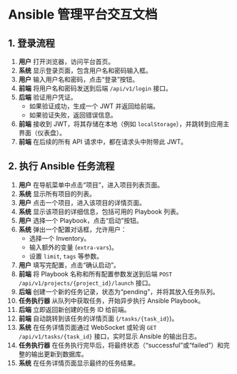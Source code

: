 # Ansible 管理平台交互文档

## 1. 登录流程

1.  **用户** 打开浏览器，访问平台首页。
2.  **系统** 显示登录页面，包含用户名和密码输入框。
3.  **用户** 输入用户名和密码，点击“登录”按钮。
4.  **前端** 将用户名和密码发送到后端 `/api/v1/login` 接口。
5.  **后端** 验证用户凭证。
    -   如果验证成功，生成一个 JWT 并返回给前端。
    -   如果验证失败，返回错误信息。
6.  **前端** 接收到 JWT，将其存储在本地（例如 `localStorage`），并跳转到应用主界面（仪表盘）。
7.  **前端** 在后续的所有 API 请求中，都在请求头中附带此 JWT。

## 2. 执行 Ansible 任务流程

1.  **用户** 在导航菜单中点击“项目”，进入项目列表页面。
2.  **系统** 显示所有项目的列表。
3.  **用户** 点击一个项目，进入该项目的详情页面。
4.  **系统** 显示该项目的详细信息，包括可用的 Playbook 列表。
5.  **用户** 选择一个 Playbook，点击“启动”按钮。
6.  **系统** 弹出一个配置对话框，允许用户：
    -   选择一个 Inventory。
    -   输入额外的变量 (`extra-vars`)。
    -   设置 `limit`, `tags` 等参数。
7.  **用户** 填写完配置，点击“确认启动”。
8.  **前端** 将 Playbook 名称和所有配置参数发送到后端 `POST /api/v1/projects/{project_id}/launch` 接口。
9.  **后端** 创建一个新的任务记录，状态为“pending”，并将其放入任务队列。
10. **任务执行器** 从队列中获取任务，开始异步执行 Ansible Playbook。
11. **后端** 立即返回新创建的任务 ID 给前端。
12. **前端** 自动跳转到该任务的详情页面 (`/tasks/{task_id}`)。
13. **系统** 在任务详情页面通过 WebSocket 或轮询 `GET /api/v1/tasks/{task_id}` 接口，实时显示 Ansible 的输出日志。
14. **任务执行器** 在任务执行完毕后，将最终状态（“successful”或“failed”）和完整的输出更新到数据库。
15. **系统** 在任务详情页面显示最终的任务结果。